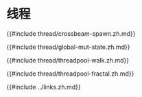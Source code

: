 # 线程

{{#include thread/crossbeam-spawn.zh.md}}

{{#include thread/global-mut-state.zh.md}}

{{#include thread/threadpool-walk.zh.md}}

{{#include thread/threadpool-fractal.zh.md}}

{{#include ../links.zh.md}}
